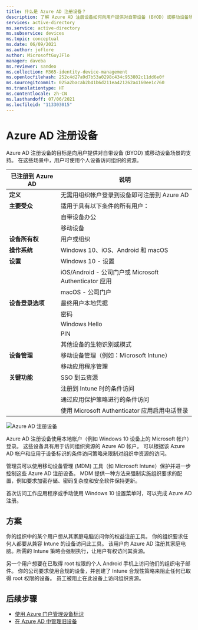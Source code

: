 ```yaml
---
title: 什么是 Azure AD 注册设备？
description: 了解 Azure AD 注册设备如何向用户提供对自带设备 (BYOD) 或移动设备场景的支持。
services: active-directory
ms.service: active-directory
ms.subservice: devices
ms.topic: conceptual
ms.date: 06/09/2021
ms.author: joflore
author: MicrosoftGuyJFlo
manager: daveba
ms.reviewer: sandeo
ms.collection: M365-identity-device-management
ms.openlocfilehash: 252c4d27a9d7b53a0298c434c953802c11dd6e0f
ms.sourcegitcommit: 025a2bacab2b41b6d211ea421262a4160ee1c760
ms.translationtype: HT
ms.contentlocale: zh-CN
ms.lasthandoff: 07/06/2021
ms.locfileid: "113303015"
---
```

# <a name="azure-ad-registered-devices"></a>Azure AD 注册设备

Azure AD 注册设备的目标是向用户提供对自带设备 (BYOD) 或移动设备场景的支持。 在这些场景中，用户可使用个人设备访问组织的资源。

| 已注册到 Azure AD | 说明 |
| --- | --- |
| **定义** | 无需用组织帐户登录到设备即可注册到 Azure AD |
| **主要受众** | 适用于具有以下条件的所有用户： |
|   | 自带设备办公 |
|   | 移动设备 |
| **设备所有权** | 用户或组织 |
| **操作系统** | Windows 10、iOS、Android 和 macOS |
| **设置** | Windows 10 - 设置 |
|   | iOS/Android - 公司门户或 Microsoft Authenticator 应用 |
|   | macOS - 公司门户 |
| **设备登录选项** | 最终用户本地凭据 |
|   | 密码 |
|   | Windows Hello |
|   | PIN |
|   | 其他设备的生物识别或模式 |
| **设备管理** | 移动设备管理（例如：Microsoft Intune） |
|   | 移动应用程序管理 |
| **关键功能** | SSO 到云资源 |
|   | 注册到 Intune 时的条件访问 |
|   | 通过应用保护策略进行的条件访问 |
|   | 使用 Microsoft Authenticator 应用启用电话登录 |

![Azure AD 注册设备](./media/concept-azure-ad-register/azure-ad-registered-device.png)

Azure AD 注册设备使用本地帐户（例如 Windows 10 设备上的 Microsoft 帐户）登录。 这些设备具有用于访问组织资源的 Azure AD 帐户。 可以根据该 Azure AD 帐户和应用于设备标识的条件访问策略来限制对组织中资源的访问。

管理员可以使用移动设备管理 (MDM) 工具（如 Microsoft Intune）保护并进一步控制这些 Azure AD 注册设备。 MDM 提供一种方法来强制实施组织要求的配置，例如要求加密存储、密码复杂度和安全软件保持更新。 

首次访问工作应用程序或手动使用 Windows 10 设置菜单时，可以完成 Azure AD 注册。 

## <a name="scenarios"></a>方案

你的组织中的某个用户想从其家庭电脑访问你的权益注册工具。 你的组织要求任何人都要从兼容 Intune 的设备访问此工具。 该用户向 Azure AD 注册其家庭电脑。所需的 Intune 策略会强制执行，让用户有权访问其资源。

另一个用户想要在已取得 root 权限的个人 Android 手机上访问他们的组织电子邮件。 你的公司要求使用合规的设备，并创建了 Intune 合规性策略来阻止任何已取得 root 权限的设备。 员工被阻止在此设备上访问组织资源。

## <a name="next-steps"></a>后续步骤

- [使用 Azure 门户管理设备标识](device-management-azure-portal.md)
- [在 Azure AD 中管理旧设备](manage-stale-devices.md)

